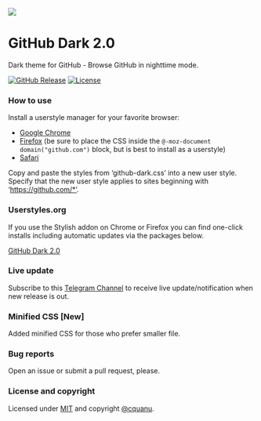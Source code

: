 ![](https://cquanu.github.io/github-dark/preview.png)

# GitHub Dark 2.0

Dark theme for GitHub - Browse GitHub in nighttime mode.

[![GitHub Release](https://img.shields.io/github/release/cquanu/github-dark.svg)](https://github.com/cquanu/github-dark/releases) 
[![License](https://img.shields.io/github/license/cquanu/github-dark.svg)](https://github.com/cquanu/github-dark/blob/master/LICENSE)

### How to use

Install a userstyle manager for your favorite browser:

- [Google Chrome](https://chrome.google.com/webstore/detail/stylus/clngdbkpkpeebahjckkjfobafhncgmne?hl=en)
- [Firefox](https://addons.mozilla.org/en-US/firefox/addon/styl-us/) (be sure to place the CSS inside the `@-moz-document domain("github.com")` block, but is best to install as a userstyle)
- [Safari](http://sobolev.us/stylish)

Copy and paste the styles from ‘github-dark.css’ into a new user style.
Specify that the new user style applies to sites beginning with ‘https://github.com/*’.


### Userstyles.org

If you use the Stylish addon on Chrome or Firefox you can find one-click installs including automatic updates via the packages below.

[GitHub Dark 2.0](https://userstyles.org/styles/128271)

### Live update

Subscribe to this [Telegram Channel](https://telegram.me/githubdark) to receive live update/notification when new release is out.

### Minified CSS [New]

Added minified CSS for those who prefer smaller file. 

### Bug reports

Open an issue or submit a pull request, please.

### License and copyright

Licensed under [MIT](LICENSE) and copyright [@cquanu](https://twitter.com/cquanu).
